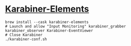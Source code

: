 # [Karabiner-Elements](https://karabiner-elements.pqrs.org/index.html)

```
brew install --cask karabiner-elements
# Launch and allow "Input Monitoring" karabiner_grabber karabiner_observer Karabiner-EventViewer
# Close Karabiner
./karabiner-conf.sh
```
